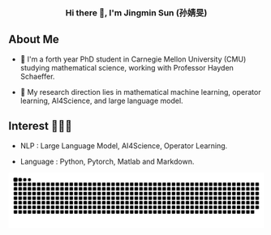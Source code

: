 

<div align="center">
  <h3>Hi there 👋, I'm Jingmin Sun (孙婧旻)</h3>
</div>

## About Me  
- 🌱 I'm a forth year PhD student in Carnegie Mellon University (CMU) studying mathematical science, working with Professor Hayden Schaeffer.

- 💬 My research direction lies in mathematical machine learning, operator learning, AI4Science, and large language model.
  
## Interest 👨🏽‍💻
- NLP : Large Language Model, AI4Science, Operator Learning.

- Language : Python, Pytorch, Matlab and Markdown.
<picture>
  <source media="(prefers-color-scheme: dark)" srcset="https://raw.githubusercontent.com/JingminSun/JingminSun/output/github-contribution-grid-snake-dark.svg">
  <source media="(prefers-color-scheme: light)" srcset="https://raw.githubusercontent.com/JingminSun/JingminSun/output/github-contribution-grid-snake.svg">
  <img alt="github contribution grid snake animation" src="https://raw.githubusercontent.com/JingminSun/JingminSun/output/github-contribution-grid-snake.svg">
</picture>


<!--
**JingminSun/JingminSun** is a ✨ _special_ ✨ repository because its `README.md` (this file) appears on your GitHub profile.

Here are some ideas to get you started:

- 🔭 I’m currently working on ...
- 🌱 I’m currently learning ...
- 👯 I’m looking to collaborate on ...
- 🤔 I’m looking for help with ...
- 💬 Ask me about ...
- 📫 How to reach me: ...
- 😄 Pronouns: ...
- ⚡ Fun fact: ...
-->
